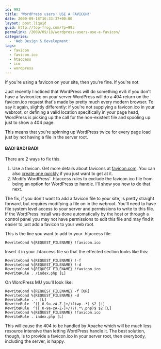 ```yaml
---
id: 993
title: 'WordPress users: USE A FAVICON!'
date: 2009-09-18T16:33:37+00:00
layout: post.liquid
guid: http://top-frog.com/?p=993
permalink: /2009/09/18/wordpress-users-use-a-favicon/
categories:
  - 'Web Design & Development'
tags:
  - favicon
  - favicon.ico
  - htaccess
  - ico
  - wordpress
---
```

If you're using a favicon on your site, then you're fine. If you're not:

Just recently I noticed that WordPress will do something evil: if you don't have a favicon.ico on your server WordPress will do a 404 return on the favicon.ico request that's made by pretty much every modern browser. To say it again, slightly differently: if you're not supplying a favicon.ico in your webroot, or defining a valid location specifically in your page head, WordPress is picking up the call for the non-existent file and spooling up just to show a 404 page.

This means that you're spinning up WordPress twice for every page load just by not having a file in the server root.

#### BAD! BAD! BAD!

There are 2 ways to fix this.



  1. Use a favicon. Get more details about favicons at [favicon.com](http://www.favicon.com). You can also [create one quickly](http://www.favicon.cc/) if you just want to get at it.
  2. Modify WordPress' .htaccess rules to exclude the favicon.ico file from being an option for WordPress to handle. I'll show you how to do that next.

The fix, if you don't want to add a favicon file to your site, is pretty straight forward, but requires modifying a file on in the webroot. You'll need to have file system level access to your server and permissions to write to this file. If the WordPress install was done automatically by the host or through a control panel you may not have permissions to edit this file and may find it easier to just add a favicon to your web root.

This is the line you want to add to your .htaccess file:

``` apacheconf
RewriteCond %{REQUEST_FILENAME} !favicon.ico
```

Insert it in your .htaccess file so that the effected section looks like this:

``` apacheconf
RewriteCond %{REQUEST_FILENAME} !-f
RewriteCond %{REQUEST_FILENAME} !-d
RewriteCond %{REQUEST_FILENAME} !favicon.ico
RewriteRule . /index.php [L]
```

On WordPress MU you'll look like:

``` apacheconf
RewriteCond %{REQUEST_FILENAME} -f [OR]
RewriteCond %{REQUEST_FILENAME} -d
RewriteRule . - [L]
RewriteRule  ^([_0-9a-zA-Z-]+/)?(wp-.*) $2 [L]
RewriteRule  ^([_0-9a-zA-Z-]+/)?(.*\.php)$ $2 [L]
RewriteCond %{REQUEST_FILENAME} !favicon.ico
RewriteRule . index.php [L]
```

This will cause the 404 to be handled by Apache which will be much less resource intensive than letting WordPress handle it. The best solution, though, is to provide a favicon.ico in your server root, then everybody, including the server, is happy.

